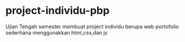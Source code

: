 # project-individu-pbp
Ujian Tengah semester membuat project individu berupa web portofolio sederhana menggunakkan html,css,dan js
